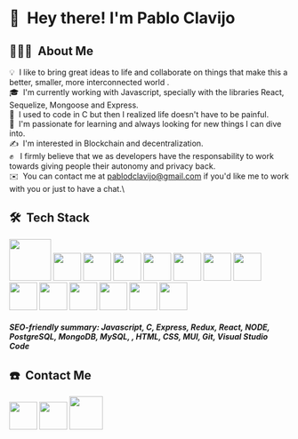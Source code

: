  # 👋 &nbsp;Hey there! I'm Pablo Clavijo

## 👨🏻‍💻 &nbsp;About Me

💡 &nbsp;I like to bring great ideas to life and collaborate on things that make this a better, smaller, more interconnected world .\
🎓 &nbsp;I'm currently working with Javascript, specially with the libraries React, Sequelize, Mongoose and Express.\
🤖 &nbsp;I used to code in C but then I realized life doesn't have to be painful.\
🌱 &nbsp;I'm passionate for learning and always looking for new things I can dive into.\
✍️ &nbsp;I'm interested in Blockchain and decentralization.\
✊ &nbsp; I firmly believe that we as developers have the responsability to work towards giving people their autonomy and privacy back.\
✉️ &nbsp;You can contact me at pablodclavijo@gmail.com if you'd like me to work with you or just to have a chat.\


## 🛠 &nbsp;Tech Stack

<p align="left">
<img src="https://upload.wikimedia.org/wikipedia/commons/6/6a/JavaScript-logo.png" width='75px'/>
<img src="https://upload.wikimedia.org/wikipedia/commons/1/19/C_Logo.png" width='50px'/>
<img src="https://encrypted-tbn0.gstatic.com/images?q=tbn:ANd9GcShK4N4T8MBgoMzKT-iDWM1jA3RlhexlO0KncjzzcY&s" width='50px'/>
<img src="https://upload.wikimedia.org/wikipedia/commons/4/49/Redux.png" width='50px'/>
<img src="https://upload.wikimedia.org/wikipedia/commons/thumb/4/47/React.svg/1200px-React.svg.png" width='50px'/>
<img src="https://ih1.redbubble.net/image.1637717834.1604/pp,840x830-pad,1000x1000,f8f8f8.u1.jpg" width='50px'/>
<img src="https://upload.wikimedia.org/wikipedia/commons/thumb/2/29/Postgresql_elephant.svg/993px-Postgresql_elephant.svg.png" width='50px'/>
<img src="https://www.svgrepo.com/show/331488/mongodb.svg" width='50px'/>
<img src="https://w7.pngwing.com/pngs/732/675/png-transparent-mysql-database-dump-computer-icons-others-miscellaneous-blue-text-thumbnail.png" width='50px'/>
<img src="https://cdn-icons-png.flaticon.com/512/888/888859.png" width='50px'/>
<img src="https://cdn-icons-png.flaticon.com/512/732/732190.png" width='50px'/>
<img src="https://mui.com/static/logo.png" width='50px'/>
<img src="https://git-scm.com/images/logos/downloads/Git-Icon-1788C.png" width='50px'/>
<img src="https://cdn.icon-icons.com/icons2/2107/PNG/512/file_type_vscode_icon_130084.png" width='50px'/>

 ##### SEO-friendly summary: Javascript, C, Express, Redux, React, NODE, PostgreSQL, MongoDB, MySQL, , HTML, CSS, MUI, Git, Visual Studio Code
  
</p>

## ☎️ &nbsp;Contact Me

<p align='center'>

<a href="https://linkedin.com/in/pablo-david-clavijo-7653a610a"><img src="https://cdn-icons-png.flaticon.com/512/174/174857.png" width='50px'/></a>
<a href="mailto:pablodclavijo@gmail.com"><img src="https://seeklogo.com/images/M/mail-envelope-symbol-logo-4AB011B4E0-seeklogo.com.png" width='50px'/></a>
<a href="https://twitter.com/pablodclavijo"><img src="https://assets.stickpng.com/thumbs/580b57fcd9996e24bc43c53e.png" width='60px'/></a>
</p>
